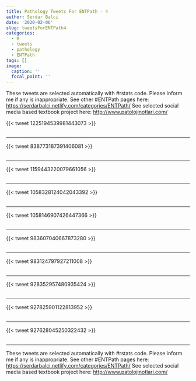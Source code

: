 ```yaml
---
title: Pathology Tweets For ENTPath - 4
author: Serdar Balci
date: '2020-02-06'
slug: tweetsForENTPath4
categories:
  - R
  - tweets
  - pathology
  - ENTPath
tags: []
image:
  caption: ''
  focal_point: ''
---
```



These tweets are selected automatically with #rstats code. Please inform me if any is inappropriate.
See other #ENTPath pages here: https://serdarbalci.netlify.com/categories/ENTPath/ 
See selected social media based textbook project here: http://www.patolojinotlari.com/

{{< tweet 1225194539981443073 >}}
<br>
<br>
<hr>
{{< tweet 838773187391406081 >}}
<br>
<br>
<hr>
{{< tweet 1159443220079661056 >}}
<br>
<br>
<hr>
{{< tweet 1058328124042043392 >}}
<br>
<br>
<hr>
{{< tweet 1058146907426447366 >}}
<br>
<br>
<hr>
{{< tweet 983607040667873280 >}}
<br>
<br>
<hr>
{{< tweet 983124797927211008 >}}
<br>
<br>
<hr>
{{< tweet 928352957480935424 >}}
<br>
<br>
<hr>
{{< tweet 927825901122813952 >}}
<br>
<br>
<hr>
{{< tweet 927628045250322432 >}}
<br>
<br>
<hr>


These tweets are selected automatically with #rstats code. Please inform me if any is inappropriate.
See other #ENTPath pages here: https://serdarbalci.netlify.com/categories/ENTPath/ 
See selected social media based textbook project here: http://www.patolojinotlari.com/
